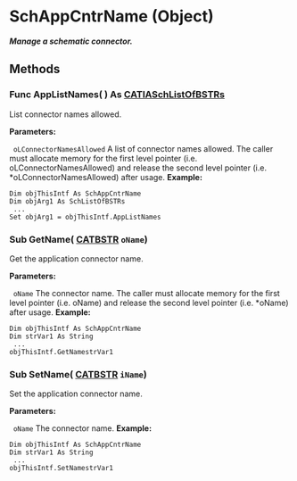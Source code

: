 # SchAppCntrName (Object)

**_Manage a schematic connector._**

## Methods

### Func **AppListNames**( ) As [CATIASchListOfBSTRs](../CATSchPlatformInterfaces/interface_SchListOfBSTRs_37788.md)

List connector names allowed.

**Parameters:**

` oLConnectorNamesAllowed`      A list of connector names allowed. The caller must allocate memory for the first level pointer (i.e. oLConnectorNamesAllowed) and release the second level pointer (i.e. *oLConnectorNamesAllowed) after usage.
**Example:**

```VBScript
Dim objThisIntf As SchAppCntrName
Dim objArg1 As SchListOfBSTRs
 ...
Set objArg1 = objThisIntf.AppListNames

```

### Sub **GetName**( [CATBSTR](../System/typedef_CATBSTR_8129.md)  `oName`)

Get the application connector name.

**Parameters:**

` oName`      The connector name. The caller must allocate memory for the first level pointer (i.e. oName) and release the second level pointer (i.e. *oName) after usage.
**Example:**

```VBScript
Dim objThisIntf As SchAppCntrName
Dim strVar1 As String
 ...
objThisIntf.GetNamestrVar1

```

### Sub **SetName**( [CATBSTR](../System/typedef_CATBSTR_8129.md)  `iName`)

Set the application connector name.

**Parameters:**

` oName`      The connector name.
**Example:**

```VBScript
Dim objThisIntf As SchAppCntrName
Dim strVar1 As String
 ...
objThisIntf.SetNamestrVar1

```